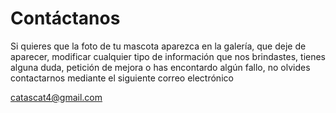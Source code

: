 # Contáctanos

Si quieres que la foto de tu mascota aparezca en la galería, que deje de aparecer, modificar cualquier tipo de información que nos brindastes, tienes alguna duda, petición de mejora o has encontardo algún fallo, no olvides contactarnos mediante el siguiente correo electrónico

<catascat4@gmail.com>
